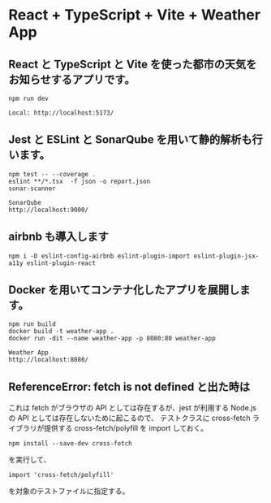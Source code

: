 # React + TypeScript + Vite + Weather App

## React と TypeScript と Vite を使った都市の天気をお知らせするアプリです。

```
npm run dev

Local: http://localhost:5173/
```

## Jest と ESLint と SonarQube を用いて静的解析も行います。

```
npm test -- --coverage .
eslint **/*.tsx  -f json -o report.json
sonar-scanner

SonarQube
http://localhost:9000/
```

## airbnb も導入します

```
npm i -D eslint-config-airbnb eslint-plugin-import eslint-plugin-jsx-a11y eslint-plugin-react
```

## Docker を用いてコンテナ化したアプリを展開します。

```
npm run build
docker build -t weather-app .
docker run -dit --name weather-app -p 8080:80 weather-app

Weather App
http://localhost:8080/
```

## ReferenceError: fetch is not defined と出た時は

これは fetch がブラウザの API としては存在するが、jest が利用する Node.js の API としては存在しないために起こるので、
テストクラスに cross-fetch ライブラリが提供する cross-fetch/polyfill を import しておく。

```
npm install --save-dev cross-fetch
```

を実行して、

```
import 'cross-fetch/polyfill'
```

を対象のテストファイルに指定する。
